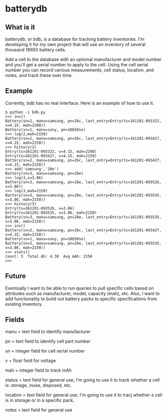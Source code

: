 # batterydb

## What is it

batterydb, or bdb, is a database for tracking battery inventories.  I'm developing it for my own project that will use an inventory of several thousand 18650 battery cells.

Add a cell to the database with an optional manufacturer and model number and you'll get a serial number to apply to the cell.  Using the cell serial number you can record various measurements, cell status, location, and notes, and track these over time.

## Example

Currently, bdb has no real interface.  Here is an example of how to use it.

    $ python -i bdb.py
    >>> inv()
    Battery(sn=2, manu=samsung, pn=26c, last_entry=Entry(ts=161201-093322, v=4.15, mah=2200))
    Battery(sn=1, manu=sony, pn=18650se)
    >>> log(2,mah=2150)
    Battery(sn=2, manu=samsung, pn=26c, last_entry=Entry(ts=161201-093427, v=4.15, mah=2150))
    >>> history(2)
    Entry(ts=161201-093322, v=4.15, mah=2200)
    Entry(ts=161201-093427, v=4.15, mah=2150)
    Battery(sn=2, manu=samsung, pn=26c, last_entry=Entry(ts=161201-093427, v=4.15, mah=2150))
    >>> add('samsung','28e')
    Battery(sn=3, manu=samsung, pn=28e)
    >>> log(3,v=3.86)
    Battery(sn=3, manu=samsung, pn=28e, last_entry=Entry(ts=161201-093526, v=3.86))
    >>> log(3,mah=2150)
    Battery(sn=3, manu=samsung, pn=28e, last_entry=Entry(ts=161201-093535, v=3.86, mah=2150))
    >>> history(3)
    Entry(ts=161201-093526, v=3.86)
    Entry(ts=161201-093535, v=3.86, mah=2150)
    Battery(sn=3, manu=samsung, pn=28e, last_entry=Entry(ts=161201-093535, v=3.86, mah=2150))
    >>> inv()
    Battery(sn=2, manu=samsung, pn=26c, last_entry=Entry(ts=161201-093427, v=4.15, mah=2150))
    Battery(sn=1, manu=sony, pn=18650se)
    Battery(sn=3, manu=samsung, pn=28e, last_entry=Entry(ts=161201-093535, v=3.86, mah=2150))
    >>> stats()
    Count: 3  Total Ah: 4.30  Avg mAh: 2150
    >>>

## Future

Eventually I want to be able to run queries to pull specific cells based on attributes such as manufacturer, model, capacity (mah), etc.  Also, I want to add functionality to build out battery packs to specific specifications from existing inventory.

## Fields

manu = text field to identify manufacturer

pn = text field to identify cell part number

sn = integer field for cell serial number

v = float field for voltage
 
mah = integer field to track mAh
 
status = text field for general use; I'm going to use it to track whether a cell is: storage, inuse, disposed, etc.

location = text field for general use; I'm going to use it to tracj whether a cell is in storage or in a specific pack.

notes = text field for general use
